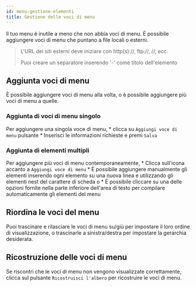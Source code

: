 ```yaml
---
id: menu-gestione-elementi
title: Gestione delle voci di menu
---
```


Il tuo menu è inutile a meno che non abbia voci di menu. È possibile aggiungere voci di menu che puntano a file locali o esterni.

> L'URL dei siti esterni deve iniziare con http(s)://, ftp://, //, ecc.
> 
> Puoi creare un separatore inserendo '-' come titolo dell'elemento

## Aggiunta voci di menu

È possibile aggiungere voci di menu alla volta, o è possibile aggiungere più voci di menu a quelle.

### Aggiunta di voci di menu singolo

Per aggiungere una singola voce di menu, * clicca su `Aggiungi voce di menu` pulsante * Inserisci le informazioni richieste e premi `Salva`

### Aggiunta di elementi multipli

Per aggiungere più voci di menu contemporaneamente, * Clicca sull'icona accanto a `Aggiungi voce di menu` * È possibile aggiungere manualmente gli elementi inserendo ogni elemento su una nuova linea e utilizzando gli elementi nest del carattere di scheda o * È possibile cliccare su una delle opzioni fornite nella parte inferiore dell'area di testo per compilare automaticamente gli elementi del menu

## Riordina le voci del menu

Puoi trascinare e rilasciare le voci di menu su/giù per impostare il loro ordine di visualizzazione, o trascinarle a sinistra/destra per impostare la gerarchia desiderata.

## Ricostruzione delle voci di menu

Se riscontri che le voci di menu non vengono visualizzate correttamente, clicca sul pulsante `Ricostruisci l'albero` per ricostruire le voci di menu.